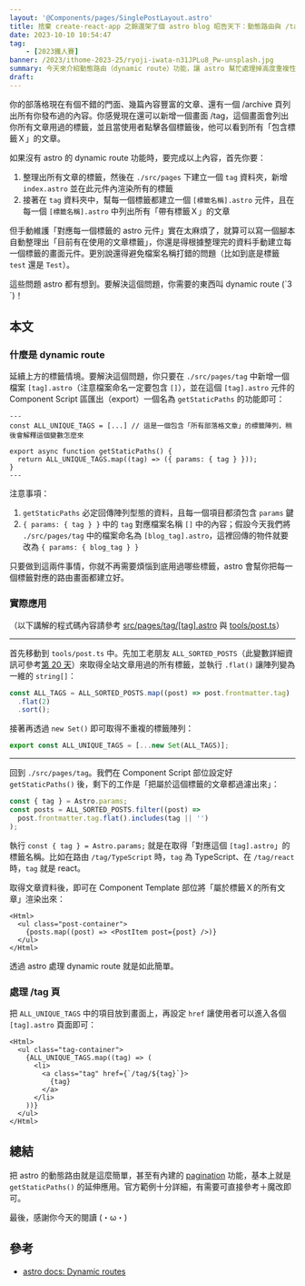 ```yaml
---
layout: '@Components/pages/SinglePostLayout.astro'
title: 捨棄 create-react-app 之餘還架了個 astro blog 昭告天下：動態路由與 /tag
date: 2023-10-10 10:54:47
tag:
	- [2023鐵人賽]
banner: /2023/ithome-2023-25/ryoji-iwata-n31JPLu8_Pw-unsplash.jpg
summary: 今天來介紹動態路由（dynamic route）功能，讓 astro 幫忙處理掉高度重複性的畫面建立作業
draft: 
---
```


你的部落格現在有個不錯的門面、幾篇內容豐富的文章、還有一個 /archive 頁列出所有你發布過的內容。你感覺現在還可以新增一個畫面 /tag，這個畫面會列出你所有文章用過的標籤，並且當使用者點擊各個標籤後，他可以看到所有「包含標籤Ｘ」的文章。

如果沒有 astro 的 dynamic route 功能時，要完成以上內容，首先你要：

1. 整理出所有文章的標籤，然後在 `./src/pages` 下建立一個 `tag` 資料夾，新增 `index.astro` 並在此元件內渲染所有的標籤
2. 接著在 `tag` 資料夾中，幫每一個標籤都建立一個 `[標籤名稱].astro` 元件，且在每一個 `[標籤名稱].astro` 中列出所有「帶有標籤Ｘ」的文章

但手動維護「對應每一個標籤的 astro 元件」實在太麻煩了，就算可以寫一個腳本自動整理出「目前有在使用的文章標籤」，你還是得根據整理完的資料手動建立每一個標籤的畫面元件。更別說還得避免檔案名稱打錯的問題（比如到底是標籤 `test` 還是 `Test`）。

這些問題 astro 都有想到。要解決這個問題，你需要的東西叫 dynamic route (`3´)！

## 本文

### 什麼是 dynamic route

延續上方的標籤情境。要解決這個問題，你只要在 `./src/pages/tag` 中新增一個檔案 `[tag].astro`（注意檔案命名一定要包含 `[]`），並在這個 `[tag].astro` 元件的 Component Script 區匯出（export）一個名為 `getStaticPaths` 的功能即可：

```astro
---
const ALL_UNIQUE_TAGS = [...] // 這是一個包含「所有部落格文章」的標籤陣列，稍後會解釋這個變數怎麼來

export async function getStaticPaths() {
  return ALL_UNIQUE_TAGS.map((tag) => ({ params: { tag } }));
}
---
```

注意事項：

1. `getStaticPaths` 必定回傳陣列型態的資料，且每一個項目都須包含 `params` 鍵
2. `{ params: { tag } }` 中的 `tag` 對應檔案名稱 `[]` 中的內容；假設今天我們將 `./src/pages/tag` 中的檔案命名為 `[blog_tag].astro`，這裡回傳的物件就要改為 `{ params: { blog_tag } }`

只要做到這兩件事情，你就不再需要煩惱到底用過哪些標籤，astro 會幫你把每一個標籤對應的路由畫面都建立好。

### 實際應用

（以下講解的程式碼內容請參考 [src/pages/tag/[tag].astro](https://github.com/tzynwang/tzynwang.github.io/blob/master/src/pages/tag/%5Btag%5D.astro) 與 [tools/post.ts](https://github.com/tzynwang/tzynwang.github.io/blob/master/src/tools/post.ts)）

---

首先移動到 `tools/post.ts` 中。先加工老朋友 `ALL_SORTED_POSTS`（此變數詳細資訊可參考[第 20 天](/2023/ithome-2023-20#取得所有-md-內容)）來取得全站文章用過的所有標籤，並執行 `.flat()` 讓陣列變為一維的 `string[]`：

```ts
const ALL_TAGS = ALL_SORTED_POSTS.map((post) => post.frontmatter.tag)
  .flat(2)
  .sort();
```

接著再透過 `new Set()` 即可取得不重複的標籤陣列：

```ts
export const ALL_UNIQUE_TAGS = [...new Set(ALL_TAGS)];
```

---

回到 `./src/pages/tag`。我們在 Component Script 部位設定好 `getStaticPaths()` 後，剩下的工作是「把屬於這個標籤的文章都過濾出來」：

```ts
const { tag } = Astro.params;
const posts = ALL_SORTED_POSTS.filter((post) =>
  post.frontmatter.tag.flat().includes(tag || '')
);
```

執行 `const { tag } = Astro.params;` 就是在取得「對應這個 `[tag].astro`」的標籤名稱。比如在路由 `/tag/TypeScript` 時，`tag` 為 TypeScript、在 `/tag/react` 時，`tag` 就是 react。

取得文章資料後，即可在 Component Template 部位將「屬於標籤Ｘ的所有文章」渲染出來：

```astro
<Html>
  <ul class="post-container">
    {posts.map((post) => <PostItem post={post} />)}
  </ul>
</Html>
```

透過 astro 處理 dynamic route 就是如此簡單。

### 處理 /tag 頁

把 `ALL_UNIQUE_TAGS` 中的項目放到畫面上，再設定 `href` 讓使用者可以進入各個 `[tag].astro` 頁面即可：

```astro
<Html>
  <ul class="tag-container">
    {ALL_UNIQUE_TAGS.map((tag) => (
      <li>
        <a class="tag" href={`/tag/${tag}`}>
          {tag}
        </a>
      </li>
    ))}
  </ul>
</Html>
```

## 總結

把 astro 的動態路由就是這麼簡單，甚至有內建的 [pagination](https://docs.astro.build/en/core-concepts/routing/#pagination) 功能，基本上就是 `getStaticPaths()` 的延伸應用。官方範例十分詳細，有需要可直接參考＋魔改即可。

最後，感謝你今天的閱讀 (・ω・)

## 參考

- [astro docs: Dynamic routes](https://docs.astro.build/en/core-concepts/routing/#dynamic-routes)
